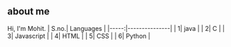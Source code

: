 ## about me

Hi, I'm Mohit.
| S.no.|   Languages   |
|-----:|---------------|
|     1|   java        |
|     2|   C           |
|     3|   Javascript  |
|     4|   HTML        |
|     5|   CSS         |
|     6|   Python      |
